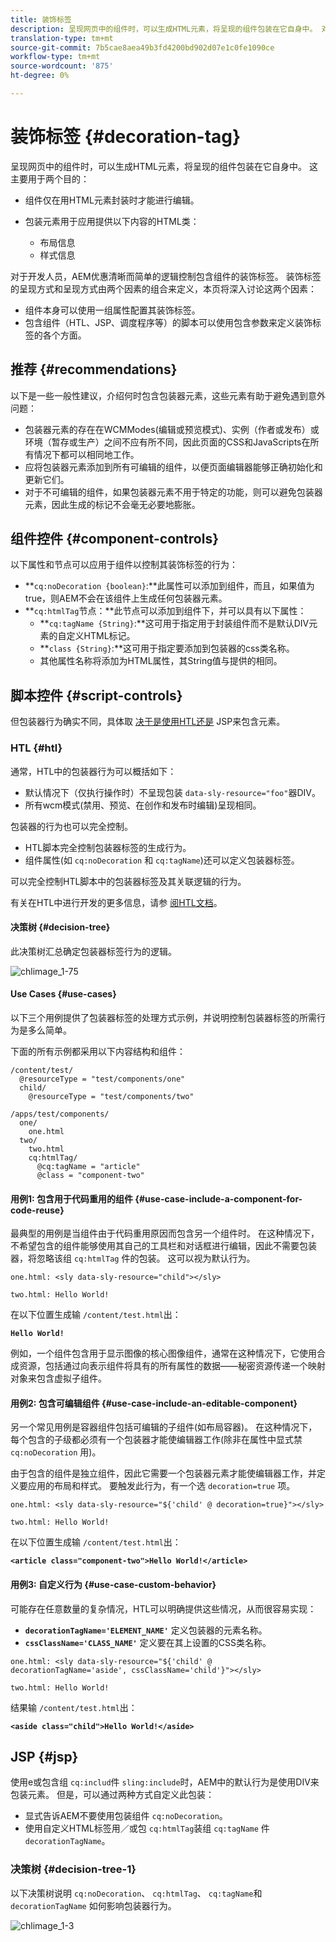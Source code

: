 ```yaml
---
title: 装饰标签
description: 呈现网页中的组件时，可以生成HTML元素，将呈现的组件包装在它自身中。 对于开发人员，AEM优惠清晰而简单的逻辑控制包含组件的装饰标签。
translation-type: tm+mt
source-git-commit: 7b5cae8aea49b3fd4200bd902d07e1c0fe1090ce
workflow-type: tm+mt
source-wordcount: '875'
ht-degree: 0%

---
```



# 装饰标签 {#decoration-tag}

呈现网页中的组件时，可以生成HTML元素，将呈现的组件包装在它自身中。 这主要用于两个目的：

* 组件仅在用HTML元素封装时才能进行编辑。
* 包装元素用于应用提供以下内容的HTML类：

   * 布局信息
   * 样式信息

对于开发人员，AEM优惠清晰而简单的逻辑控制包含组件的装饰标签。 装饰标签的呈现方式和呈现方式由两个因素的组合来定义，本页将深入讨论这两个因素：

* 组件本身可以使用一组属性配置其装饰标签。
* 包含组件（HTL、JSP、调度程序等）的脚本可以使用包含参数来定义装饰标签的各个方面。

## 推荐 {#recommendations}

以下是一些一般性建议，介绍何时包含包装器元素，这些元素有助于避免遇到意外问题：

* 包装器元素的存在在WCMModes(编辑或预览模式)、实例（作者或发布）或环境（暂存或生产）之间不应有所不同，因此页面的CSS和JavaScripts在所有情况下都可以相同地工作。
* 应将包装器元素添加到所有可编辑的组件，以便页面编辑器能够正确初始化和更新它们。
* 对于不可编辑的组件，如果包装器元素不用于特定的功能，则可以避免包装器元素，因此生成的标记不会毫无必要地膨胀。

## 组件控件 {#component-controls}

以下属性和节点可以应用于组件以控制其装饰标签的行为：

* **`cq:noDecoration {boolean}`:**此属性可以添加到组件，而且，如果值为true，则AEM不会在该组件上生成任何包装器元素。
* **`cq:htmlTag`节点：**此节点可以添加到组件下，并可以具有以下属性：
   * **`cq:tagName {String}`:**这可用于指定用于封装组件而不是默认DIV元素的自定义HTML标记。
   * **`class {String}`:**这可用于指定要添加到包装器的css类名称。
   * 其他属性名称将添加为HTML属性，其String值与提供的相同。

## 脚本控件 {#script-controls}

但包装器行为确实不同，具体取 [决于是](/help/sites-developing/decoration-tag.md#htl)[使用HTL还是](/help/sites-developing/decoration-tag.md#jsp) JSP来包含元素。

### HTL {#htl}

通常，HTL中的包装器行为可以概括如下：

* 默认情况下（仅执行操作时）不呈现包装 `data-sly-resource="foo"`器DIV。
* 所有wcm模式(禁用、预览、在创作和发布时编辑)呈现相同。

包装器的行为也可以完全控制。

* HTL脚本完全控制包装器标签的生成行为。
* 组件属性(如 `cq:noDecoration` 和 `cq:tagName`)还可以定义包装器标签。

可以完全控制HTL脚本中的包装器标签及其关联逻辑的行为。

有关在HTL中进行开发的更多信息，请参 [阅HTL文档](https://helpx.adobe.com/experience-manager/htl/user-guide.html)。

#### 决策树 {#decision-tree}

此决策树汇总确定包装器标签行为的逻辑。

![chlimage_1-75](assets/chlimage_1-75.png)

#### Use Cases {#use-cases}

以下三个用例提供了包装器标签的处理方式示例，并说明控制包装器标签的所需行为是多么简单。

下面的所有示例都采用以下内容结构和组件：

```
/content/test/
  @resourceType = "test/components/one"
  child/
    @resourceType = "test/components/two"
```

```
/apps/test/components/
  one/
    one.html
  two/
    two.html
    cq:htmlTag/
      @cq:tagName = "article"
      @class = "component-two"
```

#### 用例1: 包含用于代码重用的组件 {#use-case-include-a-component-for-code-reuse}

最典型的用例是当组件由于代码重用原因而包含另一个组件时。 在这种情况下，不希望包含的组件能够使用其自己的工具栏和对话框进行编辑，因此不需要包装器，将忽略该组 `cq:htmlTag` 件的包装。 这可以视为默认行为。

`one.html: <sly data-sly-resource="child"></sly>`

`two.html: Hello World!`

在以下位置生成输 `/content/test.html`出：

**`Hello World!`**

例如，一个组件包含用于显示图像的核心图像组件，通常在这种情况下，它使用合成资源，包括通过向表示组件将具有的所有属性的数据——秘密资源传递一个映射对象来包含虚拟子组件。

#### 用例2: 包含可编辑组件 {#use-case-include-an-editable-component}

另一个常见用例是容器组件包括可编辑的子组件(如布局容器)。 在这种情况下，每个包含的子级都必须有一个包装器才能使编辑器工作(除非在属性中显式禁 `cq:noDecoration` 用)。

由于包含的组件是独立组件，因此它需要一个包装器元素才能使编辑器工作，并定义要应用的布局和样式。 要触发此行为，有一个选 `decoration=true` 项。

`one.html: <sly data-sly-resource="${'child' @ decoration=true}"></sly>`

`two.html: Hello World!`

在以下位置生成输 `/content/test.html`出：

**`<article class="component-two">Hello World!</article>`**

#### 用例3: 自定义行为 {#use-case-custom-behavior}

可能存在任意数量的复杂情况，HTL可以明确提供这些情况，从而很容易实现：

* **`decorationTagName='ELEMENT_NAME'`** 定义包装器的元素名称。
* **`cssClassName='CLASS_NAME'`** 定义要在其上设置的CSS类名称。

`one.html: <sly data-sly-resource="${'child' @ decorationTagName='aside', cssClassName='child'}"></sly>`

`two.html: Hello World!`

结果输 `/content/test.html`出：

**`<aside class="child">Hello World!</aside>`**

## JSP {#jsp}

使用e或包含组 `cq:includ`件 `sling:include`时，AEM中的默认行为是使用DIV来包装元素。 但是，可以通过两种方式自定义此包装：

* 显式告诉AEM不要使用包装组件 `cq:noDecoration`。
* 使用自定义HTML标签用／或包 `cq:htmlTag`装组 `cq:tagName` 件 `decorationTagName`。

### 决策树 {#decision-tree-1}

以下决策树说明 `cq:noDecoration`、 `cq:htmlTag`、 `cq:tagName`和 `decorationTagName` 如何影响包装器行为。

![chlimage_1-3](assets/chlimage_1-3.jpeg)

